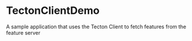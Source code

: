 # TectonClientDemo

A sample application that uses the Tecton Client to fetch features from the feature server
